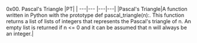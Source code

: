 0x00. Pascal's Triangle
|PT| |
---|---
|---|---|
|Pascal's Triangle|A function written in Python with the prototype def pascal_triangle(n):. This function returns a list of lists of integers that represents the Pascal's triangle of n. An empty list is returned if n <= 0 and it can be assumed that n will always be an integer.|
